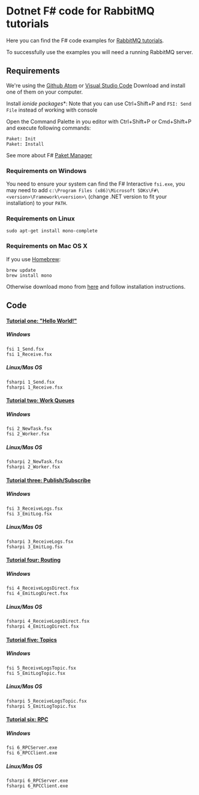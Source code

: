 # Dotnet F# code for RabbitMQ tutorials

Here you can find the F# code examples for [RabbitMQ
tutorials](http://www.rabbitmq.com/getstarted.html).

To successfully use the examples you will need a running RabbitMQ server.

## Requirements

We're using the [Github Atom](atom.io) or [Visual Studio Code](code.visualstudio.com)
Download and install one of them on your computer.

Install **ionide* packages**:
Note that you can use Ctrl+Shift+P and `FSI: Send File` instead of working with console

Open the Command Palette in you editor with Ctrl+Shift+P or Cmd+Shift+P and execute following commands:

    Paket: Init
    Paket: Install

See more about F# [Paket Manager](http://fsprojects.github.io/Paket)

### Requirements on Windows

You need to ensure your system can find the F# Interactive `fsi.exe`,
you may need to add `c:\Program Files (x86)\Microsoft SDKs\F#\<version>\Framework\<version>\` (change .NET version
to fit your installation) to your `PATH`.

### Requirements on Linux

    sudo apt-get install mono-complete

### Requirements on Mac OS X

If you use [Homebrew](http://brew.sh):

    brew update
    brew install mono
    
Otherwise download mono from [here](http://www.mono-project.com/download/) and follow installation instructions.

## Code

#### [Tutorial one: "Hello World!"](http://www.rabbitmq.com/tutorial-one-dotnet.html)

##### Windows

    fsi 1_Send.fsx
    fsi 1_Receive.fsx

##### Linux/Mas OS

    fsharpi 1_Send.fsx
    fsharpi 1_Receive.fsx

#### [Tutorial two: Work Queues](http://www.rabbitmq.com/tutorial-two-dotnet.html)

##### Windows

    fsi 2_NewTask.fsx
    fsi 2_Worker.fsx

##### Linux/Mas OS

    fsharpi 2_NewTask.fsx
    fsharpi 2_Worker.fsx

#### [Tutorial three: Publish/Subscribe](http://www.rabbitmq.com/tutorial-three-dotnet.html)

##### Windows

    fsi 3_ReceiveLogs.fsx
    fsi 3_EmitLog.fsx

##### Linux/Mas OS

    fsharpi 3_ReceiveLogs.fsx
    fsharpi 3_EmitLog.fsx

#### [Tutorial four: Routing](http://www.rabbitmq.com/tutorial-four-dotnet.html)

##### Windows

    fsi 4_ReceiveLogsDirect.fsx
    fsi 4_EmitLogDirect.fsx

##### Linux/Mas OS

    fsharpi 4_ReceiveLogsDirect.fsx
    fsharpi 4_EmitLogDirect.fsx

#### [Tutorial five: Topics](http://www.rabbitmq.com/tutorial-five-dotnet.html)

##### Windows

    fsi 5_ReceiveLogsTopic.fsx
    fsi 5_EmitLogTopic.fsx

##### Linux/Mas OS

    fsharpi 5_ReceiveLogsTopic.fsx
    fsharpi 5_EmitLogTopic.fsx

#### [Tutorial six: RPC](http://www.rabbitmq.com/tutorial-six-dotnet.html)

##### Windows

    fsi 6_RPCServer.exe
    fsi 6_RPCClient.exe

##### Linux/Mas OS

    fsharpi 6_RPCServer.exe
    fsharpi 6_RPCClient.exe
